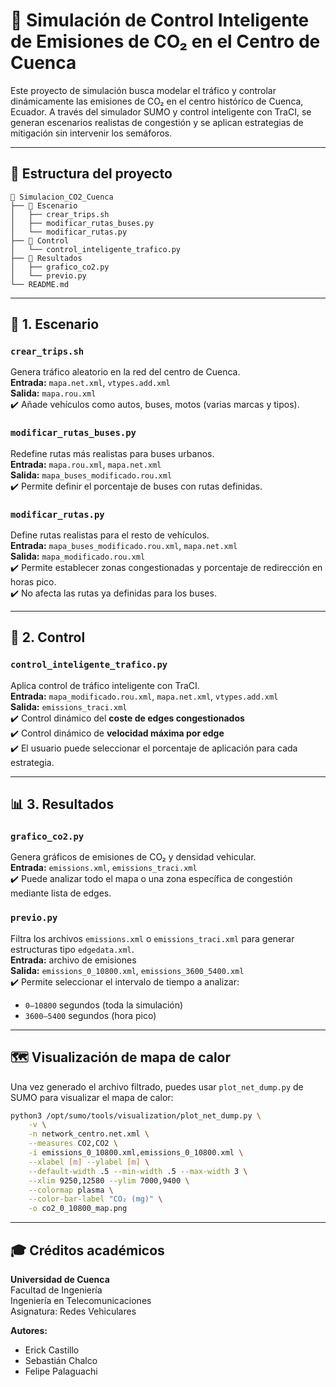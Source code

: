 # 🌆 Simulación de Control Inteligente de Emisiones de CO₂ en el Centro de Cuenca

Este proyecto de simulación busca modelar el tráfico y controlar dinámicamente las emisiones de CO₂ en el centro histórico de Cuenca, Ecuador. A través del simulador SUMO y control inteligente con TraCI, se generan escenarios realistas de congestión y se aplican estrategias de mitigación sin intervenir los semáforos.

---

## 📁 Estructura del proyecto

```
📁 Simulacion_CO2_Cuenca
├── 📂 Escenario
│   ├── crear_trips.sh
│   ├── modificar_rutas_buses.py
│   └── modificar_rutas.py
├── 📂 Control
│   └── control_inteligente_trafico.py
├── 📂 Resultados
│   ├── grafico_co2.py
│   └── previo.py
└── README.md
```



---

## 📂 1. Escenario

### `crear_trips.sh`
Genera tráfico aleatorio en la red del centro de Cuenca.  
**Entrada:** `mapa.net.xml`, `vtypes.add.xml`  
**Salida:** `mapa.rou.xml`  
✔️ Añade vehículos como autos, buses, motos (varias marcas y tipos).

### `modificar_rutas_buses.py`
Redefine rutas más realistas para buses urbanos.  
**Entrada:** `mapa.rou.xml`, `mapa.net.xml`  
**Salida:** `mapa_buses_modificado.rou.xml`  
✔️ Permite definir el porcentaje de buses con rutas definidas.

### `modificar_rutas.py`
Define rutas realistas para el resto de vehículos.  
**Entrada:** `mapa_buses_modificado.rou.xml`, `mapa.net.xml`  
**Salida:** `mapa_modificado.rou.xml`  
✔️ Permite establecer zonas congestionadas y porcentaje de redirección en horas pico.  
✔️ No afecta las rutas ya definidas para los buses.

---

## 🧠 2. Control

### `control_inteligente_trafico.py`
Aplica control de tráfico inteligente con TraCI.  
**Entrada:** `mapa_modificado.rou.xml`, `mapa.net.xml`, `vtypes.add.xml`  
**Salida:** `emissions_traci.xml`  
✔️ Control dinámico del **coste de edges congestionados**  
✔️ Control dinámico de **velocidad máxima por edge**  
✔️ El usuario puede seleccionar el porcentaje de aplicación para cada estrategia.

---

## 📊 3. Resultados

### `grafico_co2.py`
Genera gráficos de emisiones de CO₂ y densidad vehicular.  
**Entrada:** `emissions.xml`, `emissions_traci.xml`  
✔️ Puede analizar todo el mapa o una zona específica de congestión mediante lista de edges.

### `previo.py`
Filtra los archivos `emissions.xml` o `emissions_traci.xml` para generar estructuras tipo `edgedata.xml`.  
**Entrada:** archivo de emisiones  
**Salida:** `emissions_0_10800.xml`, `emissions_3600_5400.xml`  
✔️ Permite seleccionar el intervalo de tiempo a analizar:
- `0–10800` segundos (toda la simulación)
- `3600–5400` segundos (hora pico)

---

## 🗺️ Visualización de mapa de calor

Una vez generado el archivo filtrado, puedes usar `plot_net_dump.py` de SUMO para visualizar el mapa de calor:

```bash
python3 /opt/sumo/tools/visualization/plot_net_dump.py \
    -v \
    -n network_centro.net.xml \
    --measures CO2,CO2 \
    -i emissions_0_10800.xml,emissions_0_10800.xml \
    --xlabel [m] --ylabel [m] \
    --default-width .5 --min-width .5 --max-width 3 \
    --xlim 9250,12580 --ylim 7000,9400 \
    --colormap plasma \
    --color-bar-label "CO₂ (mg)" \
    -o co2_0_10800_map.png
```

---

## 🎓 Créditos académicos

**Universidad de Cuenca**  
Facultad de Ingeniería  
Ingeniería en Telecomunicaciones  
Asignatura: Redes Vehiculares  

**Autores:**  
- Erick Castillo  
- Sebastián Chalco  
- Felipe Palaguachi
